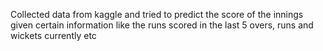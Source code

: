 Collected data from kaggle and tried to predict the score of the innings given certain information like the runs scored in the last 5 overs, runs and wickets currently etc

